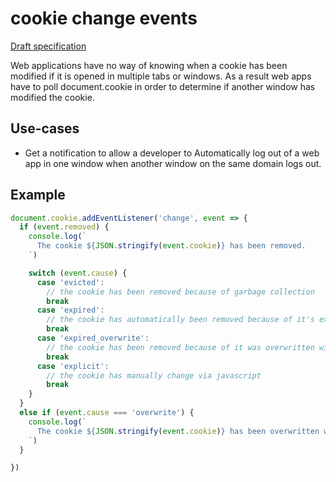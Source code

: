 # cookie change events
[Draft specification](https://patrickkettner.github.io/cookie-change-events/)

Web applications have no way of knowing when a cookie has been modified if it is
opened in multiple tabs or windows. As a result web apps have to poll document.cookie
in order to determine if another window has modified the cookie.

## Use-cases
  - Get a notification to allow a developer to Automatically log out of a web app
  in one window when another window on the same domain logs out.

## Example

```javascript
document.cookie.addEventListener('change', event => {
  if (event.removed) {
    console.log(`
      The cookie ${JSON.stringify(event.cookie)} has been removed.
    `)

    switch (event.cause) {
      case 'evicted':
        // the cookie has been removed because of garbage collection
        break
      case 'expired':
        // the cookie has automatically been removed because of it's expiration info
        break
      case 'expired_overwrite':
        // the cookie has been removed because of it was overwritten with a date in the past
        break
      case 'explicit':
        // the cookie has manually change via javascript
        break
    }
  }
  else if (event.cause === 'overwrite') {
    console.log(`
      The cookie ${JSON.stringify(event.cookie)} has been overwritten with a new value
    `)
  }

})
```
